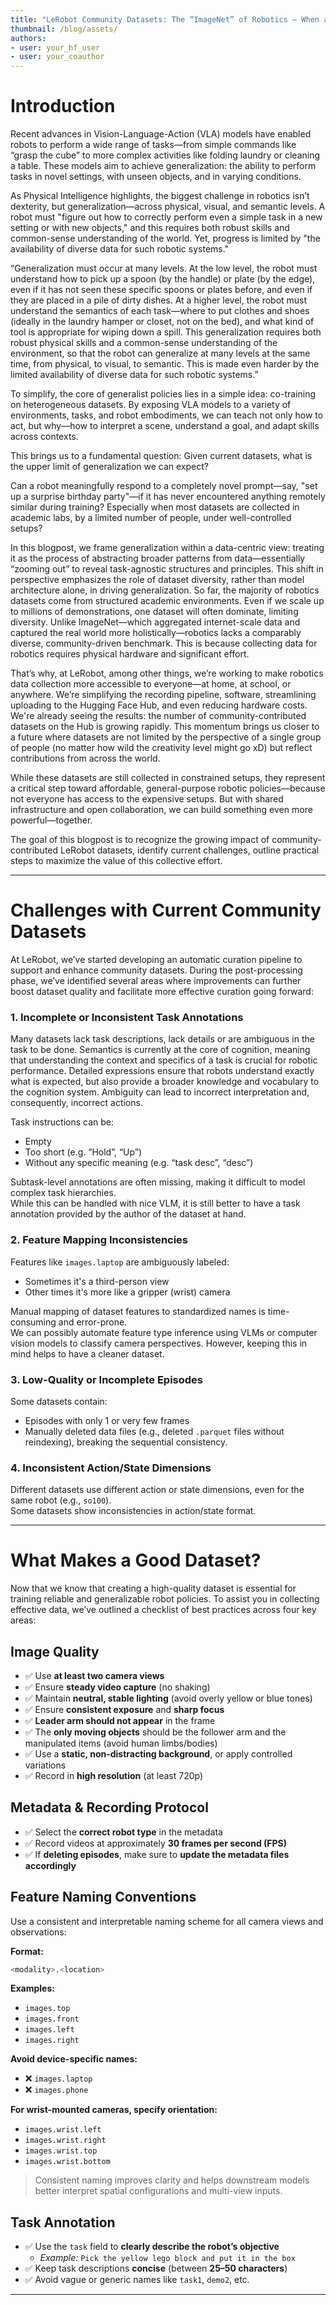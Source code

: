 ```yaml
---
title: "LeRobot Community Datasets: The “ImageNet” of Robotics — When and How?" 
thumbnail: /blog/assets/
authors:
- user: your_hf_user
- user: your_coauthor
---
```


# Introduction

Recent advances in Vision-Language-Action (VLA) models have enabled robots to perform a wide range of tasks—from simple commands like “grasp the cube” to more complex activities like folding laundry or cleaning a table. These models aim to achieve generalization: the ability to perform tasks in novel settings, with unseen objects, and in varying conditions.

As Physical Intelligence highlights, the biggest challenge in robotics isn’t dexterity, but generalization—across physical, visual, and semantic levels. A robot must "figure out how to correctly perform even a simple task in a new setting or with new objects," and this requires both robust skills and common-sense understanding of the world. Yet, progress is limited by "the availability of diverse data for such robotic systems."

“Generalization must occur at many levels. At the low level, the robot must understand how to pick up a spoon (by the handle) or plate (by the edge), even if it has not seen these specific 
spoons or plates before, and even if they are placed in a pile of dirty dishes. At a higher level, the robot must understand the semantics of each task—where to put clothes and shoes (ideally in the laundry hamper or closet, not on the bed), and what kind of tool is appropriate for wiping down a spill. This generalization requires both robust physical skills and a common-sense understanding of the environment, so that the robot can generalize at many levels at the same time, from physical, to visual, to semantic. This is made even harder by the limited availability of diverse data for such robotic systems.”

To simplify, the core of generalist policies lies in a simple idea: co-training on heterogeneous datasets. By exposing VLA models to a variety of environments, tasks, and robot embodiments, we can teach not only how to act, but why—how to interpret a scene, understand a goal, and adapt skills across contexts.

This brings us to a fundamental question:
Given current datasets, what is the upper limit of generalization we can expect?

Can a robot meaningfully respond to a completely novel prompt—say, "set up a surprise birthday party"—if it has never encountered anything remotely similar during training? Especially when most datasets are collected in academic labs, by a limited number of people, under well-controlled setups?

In this blogpost, we frame generalization within a data-centric view: treating it as the process of abstracting broader patterns from data—essentially “zooming out” to reveal task-agnostic structures and principles. This shift in perspective emphasizes the role of dataset diversity, rather than model architecture alone, in driving generalization.
So far, the majority of robotics datasets come from structured academic environments. Even if we scale up to millions of demonstrations, one dataset will often dominate, limiting diversity. Unlike ImageNet—which aggregated internet-scale data and captured the real world more holistically—robotics lacks a comparably diverse, community-driven benchmark. This is because collecting data for robotics requires physical hardware and significant effort.

That’s why, at LeRobot, among other things, we’re working to make robotics data collection more accessible to everyone—at home, at school, or anywhere. We’re simplifying the recording pipeline, software, streamlining uploading to the Hugging Face Hub, and even reducing hardware costs.
We're already seeing the results: the number of community-contributed datasets on the Hub is growing rapidly. This momentum brings us closer to a future where datasets are not limited by the perspective of a single group of people (no matter how wild the creativity level might go xD) but reflect contributions from across the world.

While these datasets are still collected in constrained setups, they represent a critical step toward affordable, general-purpose robotic policies—because not everyone has access to the expensive setups. But with shared infrastructure and open collaboration, we can build something even more powerful—together. 

The goal of this blogpost is to recognize the growing impact of community-contributed LeRobot datasets, identify current challenges, outline practical steps to maximize the value of this collective effort. 

---
# Challenges with Current Community Datasets

At LeRobot, we’ve started developing an automatic curation pipeline to support and enhance community datasets. During the post-processing phase, we’ve identified several areas where improvements can further boost dataset quality and facilitate more effective curation going forward:

### 1. Incomplete or Inconsistent Task Annotations

Many datasets lack task descriptions, lack details or are ambiguous in the task to be done. Semantics is currently at the core of cognition, meaning that understanding the context and specifics of a task is crucial for robotic performance. Detailed expressions ensure that robots understand exactly what is expected, but also provide a broader knowledge and vocabulary to the cognition system. Ambiguity can lead to incorrect interpretation and, consequently, incorrect actions.

Task instructions can be:
- Empty
- Too short (e.g. “Hold”, “Up”)
- Without any specific meaning (e.g. “task desc”, “desc”)

Subtask-level annotations are often missing, making it difficult to model complex task hierarchies.  
While this can be handled with nice VLM, it is still better to have a task annotation provided by the author of the dataset at hand.


### 2. Feature Mapping Inconsistencies

Features like `images.laptop` are ambiguously labeled:
- Sometimes it's a third-person view
- Other times it's more like a gripper (wrist) camera

Manual mapping of dataset features to standardized names is time-consuming and error-prone.  
We can possibly automate feature type inference using VLMs or computer vision models to classify camera perspectives. However, keeping this in mind helps to have a cleaner dataset.

### 3. Low-Quality or Incomplete Episodes

Some datasets contain:
- Episodes with only 1 or very few frames
- Manually deleted data files (e.g., deleted `.parquet` files without reindexing), breaking the sequential consistency.


### 4. Inconsistent Action/State Dimensions

Different datasets use different action or state dimensions, even for the same robot (e.g., `so100`).  
Some datasets show inconsistencies in action/state format.

---

# What Makes a Good Dataset?

Now that we know that creating a high-quality dataset is essential for training reliable and generalizable robot policies. To assist you in collecting effective data, we’ve outlined a checklist of best practices across four key areas:

## Image Quality

- ✅ Use **at least two camera views**
- ✅ Ensure **steady video capture** (no shaking)
- ✅ Maintain **neutral, stable lighting** (avoid overly yellow or blue tones)
- ✅ Ensure **consistent exposure** and **sharp focus**
- ✅ **Leader arm should not appear** in the frame
- ✅ The **only moving objects** should be the follower arm and the manipulated items (avoid human limbs/bodies)
- ✅ Use a **static, non-distracting background**, or apply controlled variations
- ✅ Record in **high resolution** (at least 720p)

## Metadata & Recording Protocol

- ✅ Select the **correct robot type** in the metadata
- ✅ Record videos at approximately **30 frames per second (FPS)**
- ✅ If **deleting episodes**, make sure to **update the metadata files accordingly**

## Feature Naming Conventions

Use a consistent and interpretable naming scheme for all camera views and observations:

**Format:**
```bash
<modality>.<location>
```

**Examples:**

- `images.top`
- `images.front`
- `images.left`
- `images.right`

**Avoid device-specific names:**

- ❌ `images.laptop`
- ❌ `images.phone`

**For wrist-mounted cameras, specify orientation:**

- `images.wrist.left`
- `images.wrist.right`
- `images.wrist.top`
- `images.wrist.bottom`

> Consistent naming improves clarity and helps downstream models better interpret spatial configurations and multi-view inputs.

## Task Annotation

- ✅ Use the `task` field to **clearly describe the robot’s objective**
  - *Example:* `Pick the yellow lego block and put it in the box`
- ✅ Keep task descriptions **concise** (between **25–50 characters**)
- ✅ Avoid vague or generic names like `task1`, `demo2`, etc.

---


